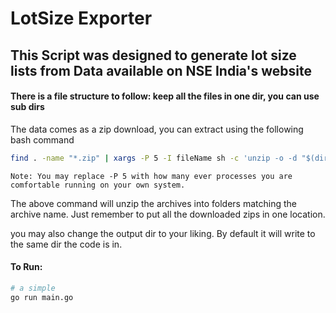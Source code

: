 # LotSize Exporter
## This Script was designed to generate lot size lists from Data available on NSE India's website
#### There is a file structure to follow: keep all the files in one dir, you can use sub dirs

The data comes as a zip download, you can extract using the following bash command

```bash
find . -name "*.zip" | xargs -P 5 -I fileName sh -c 'unzip -o -d "$(dirname "fileName")/$(basename -s .zip "fileName")" "fileName"'
```
```
Note: You may replace -P 5 with how many ever processes you are comfortable running on your own system.
```

The above command will unzip the archives into folders matching the archive name. Just remember to put all the downloaded zips in one location. 

you may also change the output dir to your liking. By default it will write to the same dir the code is in.

#### To Run:
```bash
# a simple
go run main.go
```

